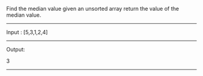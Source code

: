 Find the median value given an unsorted array
return the value of the median value.

____
Input : [5,3,1,2,4]
_____
Output: 

3
_____
